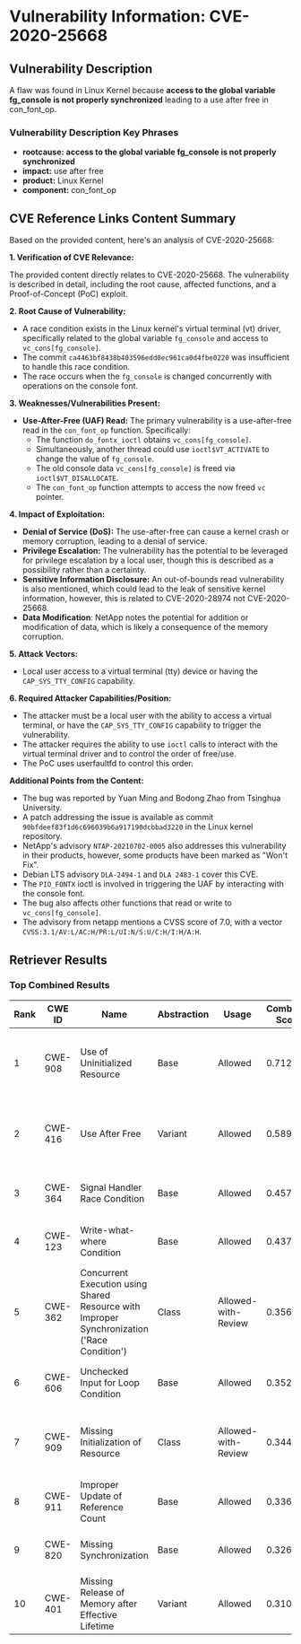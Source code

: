 # Vulnerability Information: CVE-2020-25668

## Vulnerability Description
A flaw was found in Linux Kernel because **access to the global variable fg_console is not properly synchronized** leading to a use after free in con_font_op.

### Vulnerability Description Key Phrases
- **rootcause:** **access to the global variable fg_console is not properly synchronized**
- **impact:** use after free
- **product:** Linux Kernel
- **component:** con_font_op

## CVE Reference Links Content Summary
Based on the provided content, here's an analysis of CVE-2020-25668:

**1. Verification of CVE Relevance:**

The provided content directly relates to CVE-2020-25668. The vulnerability is described in detail, including the root cause, affected functions, and a Proof-of-Concept (PoC) exploit.

**2. Root Cause of Vulnerability:**

   - A race condition exists in the Linux kernel's virtual terminal (vt) driver, specifically related to the global variable `fg_console` and access to `vc_cons[fg_console]`.
   - The commit  `ca4463bf8438b403596edd0ec961ca0d4fbe0220` was insufficient to handle this race condition.
   - The race occurs when the `fg_console` is changed concurrently with operations on the console font.

**3. Weaknesses/Vulnerabilities Present:**

   - **Use-After-Free (UAF) Read:** The primary vulnerability is a use-after-free read in the `con_font_op` function. Specifically:
      - The function `do_fontx_ioctl` obtains `vc_cons[fg_console]`.
      -  Simultaneously, another thread could use  `ioctl$VT_ACTIVATE` to change the value of `fg_console`.
      -  The old console data  `vc_cons[fg_console]` is freed via `ioctl$VT_DISALLOCATE`.
      - The  `con_font_op` function attempts to access the now freed `vc` pointer.

**4. Impact of Exploitation:**

   - **Denial of Service (DoS):** The use-after-free can cause a kernel crash or memory corruption, leading to a denial of service.
   - **Privilege Escalation:** The vulnerability has the potential to be leveraged for privilege escalation by a local user, though this is described as a possibility rather than a certainty.
   - **Sensitive Information Disclosure:** An out-of-bounds read vulnerability is also mentioned, which could lead to the leak of sensitive kernel information, however, this is related to CVE-2020-28974 not CVE-2020-25668.
   - **Data Modification**: NetApp notes the potential for addition or modification of data, which is likely a consequence of the memory corruption.

**5. Attack Vectors:**

   - Local user access to a virtual terminal (tty) device or having the `CAP_SYS_TTY_CONFIG` capability.
  
**6. Required Attacker Capabilities/Position:**

   - The attacker must be a local user with the ability to access a virtual terminal, or have the `CAP_SYS_TTY_CONFIG` capability to trigger the vulnerability.
   - The attacker requires the ability to use `ioctl` calls to interact with the virtual terminal driver and to control the order of free/use.
   - The PoC uses userfaultfd to control this order.

**Additional Points from the Content:**

- The bug was reported by Yuan Ming and Bodong Zhao from Tsinghua University.
- A patch addressing the issue is available as commit `90bfdeef83f1d6c696039b6a917190dcbbad3220` in the Linux kernel repository.
- NetApp's advisory `NTAP-20210702-0005` also addresses this vulnerability in their products, however, some products have been marked as "Won't Fix".
- Debian LTS advisory `DLA-2494-1` and `DLA 2483-1` cover this CVE.
- The `PIO_FONTX` ioctl is involved in triggering the UAF by interacting with the console font.
- The bug also affects other functions that read or write to `vc_cons[fg_console]`.
- The advisory from netapp mentions a CVSS score of 7.0, with a vector `CVSS:3.1/AV:L/AC:H/PR:L/UI:N/S:U/C:H/I:H/A:H`.

## Retriever Results

### Top Combined Results

| Rank | CWE ID | Name | Abstraction | Usage | Combined Score | Retrievers | Individual Scores |
|------|--------|------|-------------|-------|---------------|------------|-------------------|
| 1 | CWE-908 | Use of Uninitialized Resource | Base | Allowed | 0.7122 | dense, sparse, graph | dense: 0.496, sparse: 0.186, graph: 1.000 |
| 2 | CWE-416 | Use After Free | Variant | Allowed | 0.5890 | dense, sparse, graph | dense: 0.524, sparse: 0.168, graph: 0.782 |
| 3 | CWE-364 | Signal Handler Race Condition | Base | Allowed | 0.4573 | sparse, graph | sparse: 0.174, graph: 1.000 |
| 4 | CWE-123 | Write-what-where Condition | Base | Allowed | 0.4370 | sparse, graph | sparse: 0.161, graph: 0.965 |
| 5 | CWE-362 | Concurrent Execution using Shared Resource with Improper Synchronization ('Race Condition') | Class | Allowed-with-Review | 0.3566 | dense, sparse, graph | dense: 0.525, sparse: 0.204, graph: 0.636 |
| 6 | CWE-606 | Unchecked Input for Loop Condition | Base | Allowed | 0.3522 | sparse, graph | sparse: 0.186, graph: 0.687 |
| 7 | CWE-909 | Missing Initialization of Resource | Class | Allowed-with-Review | 0.3448 | dense, sparse, graph | dense: 0.508, sparse: 0.184, graph: 0.635 |
| 8 | CWE-911 | Improper Update of Reference Count | Base | Allowed | 0.3367 | dense, sparse | dense: 0.465, sparse: 0.181 |
| 9 | CWE-820 | Missing Synchronization | Base | Allowed | 0.3264 | sparse, graph | sparse: 0.189, graph: 0.611 |
| 10 | CWE-401 | Missing Release of Memory after Effective Lifetime | Variant | Allowed | 0.3101 | dense, sparse | dense: 0.482, sparse: 0.166 |


